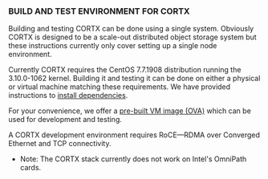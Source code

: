 ### BUILD AND TEST ENVIRONMENT FOR CORTX

Building and testing CORTX can be done using a single system.  Obviously CORTX is designed to be a scale-out distributed object storage system but these instructions currently only cover setting up a single node environment.

Currently CORTX requires the CentOS 7.7.1908 distribution running the 3.10.0-1062 kernel. Building it and testing it can be done on either a physical or virtual machine matching these requirements.  We have provided instructions to [install dependencies](InstallingDependencies.md).

For your convenience, we offer a [pre-built VM image (OVA)](https://github.com/Seagate/cortx/releases/tag/VA) which can be used for development and testing. 

A CORTX development environment requires RoCE—RDMA over Converged Ethernet and TCP connectivity.
   - Note: The CORTX stack currently does not work on Intel's OmniPath cards.

